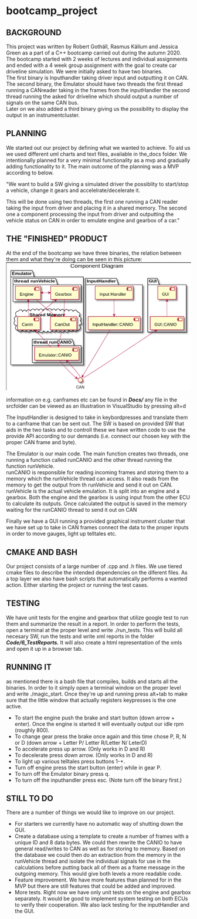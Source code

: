# bootcamp_project
<h2>BACKGROUND</h2>
<p>This project was written by Robert Gothäll, Rasmus Källum and Jessica Green as a part of a C++ bootcamp carried out during the autumn 2020. The bootcamp started with 2 weeks of lectures and individual assignments and ended with a 4 week group assignment with the goal to create car driveline simulation. We were initially asked to have two binaries. <br>
The first binary is Inputhandler taking driver input and outputting it on CAN. 
The second binary, the Emulator should have two threads the first thread running a CANreader taking in the frames from the inputHandler the second thread running the asked for driveline which should output a number of signals on the same CAN bus.<br>
Later on we also added a third binary giving us the possibility to display the output in an instrumentcluster.</p>

<h2>PLANNING</h2>
<p>We started out our project by defining what we wanted to achieve. To aid us we used different uml charts and text files,  available in the_docs folder. We intentionally planned for a very minimal functionality as a mvp and gradually adding functionality to it. The main outcome of the planning was a MVP according to below.</p>

<p>"We want to build a SW giving a simulated driver the possiblity to
start/stop a vehicle, change it gears and accelelrate/decelerate it.

This will be done using two threads, the first one running a CAN reader
taking the input from driver and placing it in a shared memory.
The second one a component processing the input from driver and 
outputting the vehicle status on CAN in order to emulate engine and
gearbox of a car." </p>

<h2>THE "FINISHED" PRODUCT</h2>
<p>At the end of the bootcamp we have three binaries, the relation between them and what they're doing can be seen in this picture: 
<img src="https://github.com/SubspaceBob/bootcamp_project/blob/main/Docs/ComponentDiagram.png"> </p>
<p> information on e.g. canframes etc can be found in <i><b>Docs/</b></i> any file in the srcfolder can be viewed as an illustration in VisualStudio by pressing alt+d</p>

<p>The InputHandler is designed to take in keybordpresses and translate them to a canframe that can be sent out. The SW is based on provided SW that aids in the two tasks and to controll these we have written code to use the provide API according to our demands (i.e. connect our chosen key with the proper CAN frame and byte).</p>

<p>The Emulator is our main code. The main function creates two threads, one running a function called runCANIO and the other thread running the function runVehicle.<br>
runCANIO is responsible for reading incoming frames and storing them to a memory which the runVehicle thread can access. It also reads from the memory to get the output from th runVehicle and send it out on CAN.<br>
runVehicle is the actual vehicle emulation. It is split into an engine and a gearbox. Both the engine and the gearbox is using input from the other ECU to calculate its outputs. Once calculated the output is saved in the memory waiting for the runCANIO thread to send it out on CAN</p>

<p>Finally we have a GUI running a provided graphical instrument cluster that we have set up to take in CAN frames connect the data to the proper inputs in order to move gauges, light up telltales etc.</p>

<h2>CMAKE AND BASH</h2>
<p>Our project consists of a large number of .cpp and .h files. We use tiered cmake files to describe the intended dependencies on the diferent files. As a top layer we also have bash scripts that automatically performs a wanted action. Either starting the project or running the test cases.</p>

<h2>TESTING</h2>
<p>We have unit tests for the engine and gearbox that utilize google test to run them and summarize the result in a report. In order to perform the tests, open a terminal at the proper level and write ./run_tests. This will build all necesary SW, run the tests and write xml reports in the folder <i><b>Code/6_TestReports.</b></i> It will also create a html representation of the xmls and open it up in a browser tab.</p>

<h2>RUNNING IT</h2>
<p>as mentioned there is a bash file that compiles, builds and starts all the binaries. In order to it simply open a terminal window on the proper level and write ./magic_start. Once they're up and running press alt+tab to make sure that the little window that actually registers keypresses is the one active.</p>
<ul>
<li>To start the engine push the brake and start button (down arrow + enter). Once the engine is started it will eventually output our idle rpm (roughly 800). </li>
<li>To change gear press the brake once again and this time chose P, R, N or D (down arrow + Letter P/ Letter R/Letter N/ LeterD)</li>
<li>To accelerate press up arrow. (Only works in D and R)</li>
<li>To decelerate press down arrow. (Only works in D and R)</li>
<li>To light up various telltales press buttons 1-+.</li>
<li>Turn off engine press the start button (enter) while in gear P.</li>
<li>To turn off the Emulator binary press q.</li>
<li>To turn off the inputhandler press esc. (Note turn off the binary first.)</li></ul>

<h2>STILL TO DO</h2>
<p>There are a number of things we would like to improve on our project.<br>

<ul>
 <li>For starters we currently have no automatic way of shutting down the GUI.</li>
<li>Create a database using a template to create a number of frames with a unique ID and 8 data bytes. We could then rewrite the CANIO to have general read/writes to CAN as well as for storing to memory. Based on the database we could then do an extraction from the memory in the runVehicle thread and isolate the individual signals for use in the calculations before putting back all of them as a frame message in the outgoing memory. This would give both levels a more readable code.</li>
<li>Feature improvement. We have more features than planned for in the MVP but there are still features that could be added and improved.</li>
<li>More tests. Right now we have only unit tests on the engine and gearbox separately. It would be good to implement system testing on both ECUs to verify their cooperation. We also lack testing for the inputHandler and the GUI.</li>
</ul>


